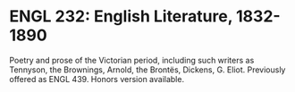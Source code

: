 # ENGL 232: English Literature, 1832-1890

Poetry and prose of the Victorian period, including such writers as Tennyson, the Brownings, Arnold, the Brontës, Dickens, G. Eliot. Previously offered as ENGL 439. Honors version available.